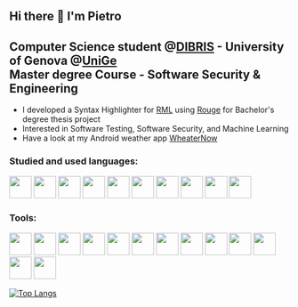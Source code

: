 ## Hi there 👋 I'm Pietro
## Computer Science student @[DIBRIS](https://dibris.unige.it/en) - University of Genova @[UniGe](https://unige.it/en) <br> Master degree Course - Software Security & Engineering

- I developed a Syntax Highlighter for [RML](https://rmlatdibris.github.io/) using [Rouge](https://github.com/rouge-ruby/) for Bachelor's degree thesis project
- Interested in Software Testing, Software Security, and Machine Learning
- Have a look at my Android weather app [WheaterNow](https://github.com/pie-catt/WeatherNow)

### Studied and used languages:

<p align= left>
<a href = "https://cplusplus.com/reference/cstdlib/"><img src="https://cdn.jsdelivr.net/gh/devicons/devicon/icons/c/c-original.svg" width="40" height="40" /></a>
<a href = "https://cplusplus.com/reference/"><img src="https://cdn.jsdelivr.net/gh/devicons/devicon/icons/cplusplus/cplusplus-original.svg" width="40" height="40" /></a>
<a href = "https://learn.microsoft.com/en-gb/dotnet/csharp/"> <img src="https://cdn.jsdelivr.net/gh/devicons/devicon/icons/csharp/csharp-original.svg" width="40" height="40" /></a>
 <a href = "https://docs.oracle.com/javase/8/docs/api/"> <img src="https://cdn.jsdelivr.net/gh/devicons/devicon/icons/java/java-original.svg" width="40" height="40"/></a>
 <a href = "https://www.ruby-lang.org/en/documentation/"><img src="https://cdn.jsdelivr.net/gh/devicons/devicon/icons/ruby/ruby-original.svg" width="40" height="40"/></a>
 <a href = "https://www.php.net/manual/en/"><img src="https://cdn.jsdelivr.net/gh/devicons/devicon/icons/php/php-original.svg" width="40" height="40"/></a>
 <a href = "https://www.w3schools.com/html/" ><img src="https://cdn.jsdelivr.net/gh/devicons/devicon/icons/html5/html5-original.svg" width="40" height="40"/></a>
 <a href = "https://www.python.org/doc/"><img src="https://cdn.jsdelivr.net/gh/devicons/devicon/icons/python/python-original.svg" width="40" height="40"/></a>
 <a href = "https://www.haskell.org/documentation/"><img src="https://cdn.jsdelivr.net/gh/devicons/devicon/icons/haskell/haskell-original.svg" width="40" height="40"/></a>
 <a href = "https://developer.mozilla.org/en-US/docs/Web/JavaScript"><img src="https://cdn.jsdelivr.net/gh/devicons/devicon/icons/javascript/javascript-original.svg" width="40" height="40"/></a>
</p>
  
 ### Tools:
 <p align= left>
   <a href = "https://git-scm.com/" ><img src="https://cdn.jsdelivr.net/gh/devicons/devicon/icons/git/git-original.svg" width="40" height="40"/></a>
   <a href = "https://www.postgresql.org/docs/"><img src="https://cdn.jsdelivr.net/gh/devicons/devicon/icons/postgresql/postgresql-original.svg" width="40" height="40" /></a>
   <a href = "https://visualstudio.microsoft.com/vs/"><img src="https://cdn.jsdelivr.net/gh/devicons/devicon/icons/visualstudio/visualstudio-plain.svg" width="40" height="40" /></a>
   <a href = "https://dotnet.microsoft.com/en-us/" ><img src="https://cdn.jsdelivr.net/gh/devicons/devicon/icons/dot-net/dot-net-original.svg" width="40" height="40"/></a>
   <a href = "https://dotnet.microsoft.com/en-us/" ><img src="https://cdn.jsdelivr.net/gh/devicons/devicon/icons/dotnetcore/dotnetcore-original.svg" width="40" height="40"/></a>
   <a href = "https://developer.android.com/studio" ><img src="https://cdn.jsdelivr.net/gh/devicons/devicon/icons/android/android-original.svg" width="40" height="40"/></a>
   <a href = "https://developer.android.com/studio" ><img src="https://cdn.jsdelivr.net/gh/devicons/devicon/icons/androidstudio/androidstudio-original.svg" width="40" height="40"/></a>
   <a href = "https://www.jetbrains.com/idea/" ><img src="https://cdn.jsdelivr.net/gh/devicons/devicon/icons/jetbrains/jetbrains-original.svg" width="40" height="40"/></a>
   <a href = "https://jupyter.org/documentation" ><img src="https://cdn.jsdelivr.net/gh/devicons/devicon/icons/jupyter/jupyter-original-wordmark.svg" width="40" height="40"/></a>
   <a href = "https://www.mysql.com/" ><img src="https://cdn.jsdelivr.net/gh/devicons/devicon@latest/icons/mysql/mysql-original.svg" width="40" height="40"/></a>
   <a href = "https://www.docker.com/"> <img src="https://cdn.jsdelivr.net/gh/devicons/devicon@latest/icons/docker/docker-plain-wordmark.svg"  width="40" height="40"/></a>
   <a href = "https://www.selenium.dev/documentation/en/" ><img src="https://cdn.jsdelivr.net/gh/devicons/devicon@latest/icons/selenium/selenium-original.svg" width="40" height="40"/></a>
   <a href = "https://maven.apache.org/" ><img src="https://cdn.jsdelivr.net/gh/devicons/devicon@latest/icons/maven/maven-original.svg" width="40" height="40"/></a>

</p>
 




[![Top Langs](https://github-readme-stats.vercel.app/api/top-langs/?username=pie-catt&layout=compact&theme=dark)](https://github.com/anuraghazra/github-readme-stats)

<!--
**pie-catt/pie-catt** is a ✨ _special_ ✨ repository because its `README.md` (this file) appears on your GitHub profile.

Here are some ideas to get you started:


- 🌱 I’m currently learning ...
- 👯 I’m looking to collaborate on ...
- 🤔 I’m looking for help with ...
- 💬 Ask me about ...
- 📫 How to reach me: ...
- 😄 Pronouns: ...
- ⚡ Fun fact: ...
-->
